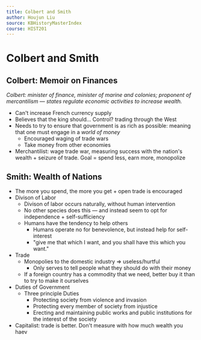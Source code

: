 ```yaml
---
title: Colbert and Smith
author: Houjun Liu
source: KBHistoryMasterIndex
course: HIST201
---
```


# Colbert and Smith
## Colbert: Memoir on Finances
*Colbert: minister of finance, minister of marine and colonies; proponent of mercantilism — states regulate economic activities to increase wealth.*

* Can't increase French currency supply
* Believes that the king should... Control? trading through the West
* Needs to try to ensure that government is as rich as possible: meaning that one must engage in a *world of money*
	* Encouraged waging of trade wars
	* Take money from other economies
* Merchantilist: wage trade war, measuring success with the nation's wealth + seizure of trade. Goal = spend less, earn more, monopolize

## Smith: Wealth of Nations
* The more you spend, the more you get + open trade is encouraged
* Divison of Labor
	* Divison of labor occurs naturally, without human intervention
	* No other species does this — and instead seem to opt for independence + self-sufficiency
	* Humans have the tendency to help others
		* Humans operate no for benevolence, but instead help for self-interest
		* "give me that which I want, and you shall have this which you want."
* Trade
	* Monopolies to the domestic industry => useless/hurtful
		* Only serves to tell people what they should do with their money
	* If a foreign country has a commodity that we need, better buy it than to try to make it ourselves
* Duties of Government
	* Three principle Duties
		* Protecting society from violence and invasion
		* Protecting every member of society from injustice 
		* Erecting and maintaining public works and public institutions for the interest of the society
* Capitalist: trade is better. Don't measure with how much wealth you haev		
		
